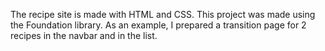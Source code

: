 The recipe site is made with HTML and CSS. This project was made using the Foundation library. As an example, I prepared a transition page for 2 recipes in the navbar and in the list.
